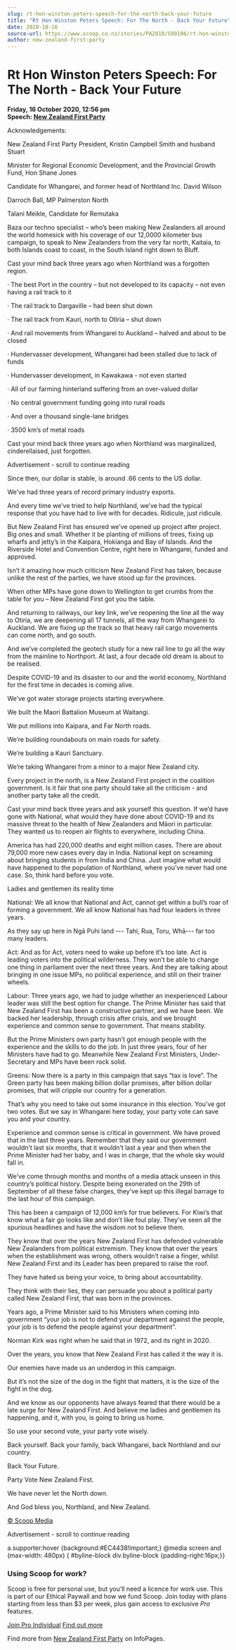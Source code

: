 ```yaml
---
slug: rt-hon-winston-peters-speech-for-the-north-back-your-future
title: "Rt Hon Winston Peters Speech: For The North - Back Your Future"
date: 2020-10-16
source-url: https://www.scoop.co.nz/stories/PA2010/S00106/rt-hon-winston-peters-speech-for-the-north-back-your-future.htm
author: new-zealand-first-party
---
```

Rt Hon Winston Peters Speech: For The North - Back Your Future
==============================================================

**Friday, 16 October 2020, 12:56 pm**  
**Speech: [New Zealand First Party](https://info.scoop.co.nz/New_Zealand_First_Party)**

Acknowledgements:

New Zealand First Party President, Kristin Campbell Smith and husband Stuart

Minister for Regional Economic Development, and the Provincial Growth Fund, Hon Shane Jones

Candidate for Whangarei, and former head of Northland Inc. David Wilson

Darroch Ball, MP Palmerston North

Talani Meikle, Candidate for Remutaka

Baza our techno specialist – who’s been making New Zealanders all around the world homesick with his coverage of our 12,0000 kilometer bus campaign, to speak to New Zealanders from the very far north, Kaitaia, to both Islands coast to coast, in the South Island right down to Bluff.

Cast your mind back three years ago when Northland was a forgotten region.

· The best Port in the country – but not developed to its capacity – not even having a rail track to it

· The rail track to Dargaville – had been shut down

· The rail track from Kauri, north to Otiria – shut down

· And rail movements from Whangarei to Auckland – halved and about to be closed

· Hundervasser development, Whangarei had been stalled due to lack of funds

· Hundervasser development, in Kawakawa - not even started

· All of our farming hinterland suffering from an over-valued dollar

· No central government funding going into rural roads

· And over a thousand single-lane bridges

· 3500 km’s of metal roads

Cast your mind back three years ago when Northland was marginalized, cinderellaised, just forgotten.

Advertisement - scroll to continue reading





Since then, our dollar is stable, is around .66 cents to the US dollar.

We’ve had three years of record primary industry exports.

And every time we’ve tried to help Northland, we’ve had the typical response that you have had to live with for decades. Ridicule, just ridicule.

But New Zealand First has ensured we’ve opened up project after project. Big ones and small. Whether it be planting of millions of trees, fixing up wharfs and jetty’s in the Kaipara, Hokianga and Bay of Islands. And the Riverside Hotel and Convention Centre, right here in Whangarei, funded and approved.

Isn’t it amazing how much criticism New Zealand First has taken, because unlike the rest of the parties, we have stood up for the provinces.

When other MPs have gone down to Wellington to get crumbs from the table for you – New Zealand First got you the table.

And returning to railways, our key link, we’ve reopening the line all the way to Otiria, we are deepening all 17 tunnels, all the way from Whangarei to Auckland. We are fixing up the track so that heavy rail cargo movements can come north, and go south.

And we’ve completed the geotech study for a new rail line to go all the way from the mainline to Northport. At last, a four decade old dream is about to be realised.

Despite COVID-19 and its disaster to our and the world economy, Northland for the first time in decades is coming alive.

We’ve got water storage projects starting everywhere.

We built the Maori Battalion Museum at Waitangi.

We put millions into Kaipara, and Far North roads.

We’re building roundabouts on main roads for safety.

We’re building a Kauri Sanctuary.

We’re taking Whangarei from a minor to a major New Zealand city.

Every project in the north, is a New Zealand First project in the coalition government. Is it fair that one party should take all the criticism - and another party take all the credit.

Cast your mind back three years and ask yourself this question. If we’d have gone with National, what would they have done about COVID-19 and its massive threat to the health of New Zealanders and Māori in particular. They wanted us to reopen air flights to everywhere, including China.

America has had 220,000 deaths and eight million cases. There are about 79,000 more new cases every day in India. National kept on screaming about bringing students in from India and China. Just imagine what would have happened to the population of Northland, where you’ve never had one case. So, think hard before you vote.

Ladies and gentlemen its reality time

National: We all know that National and Act, cannot get within a bull’s roar of forming a government. We all know National has had four leaders in three years.

As they say up here in Ngā Puhi land --- Tahi, Rua, Toru, Whā--- far too many leaders.

Act: And as for Act, voters need to wake up before it’s too late. Act is leading voters into the political wilderness. They won’t be able to change one thing in parliament over the next three years. And they are talking about bringing in one issue MPs, no political experience, and still on their trainer wheels.

Labour: Three years ago, we had to judge whether an inexperienced Labour leader was still the best option for change. The Prime Minister has said that New Zealand First has been a constructive partner, and we have been. We backed her leadership, through crisis after crisis, and we brought experience and common sense to government. That means stability.

But the Prime Ministers own party hasn’t got enough people with the experience and the skills to do the job. In just three years, four of her Ministers have had to go. Meanwhile New Zealand First Ministers, Under-Secretary and MPs have been rock solid.

Greens: Now there is a party in this campaign that says “tax is love”. The Green party has been making billion dollar promises, after billion dollar promises, that will cripple our country for a generation.

That’s why you need to take out some insurance in this election. You’ve got two votes. But we say in Whangarei here today, your party vote can save you and your country.

Experience and common sense is critical in government. We have proved that in the last three years. Remember that they said our government wouldn’t last six months, that it wouldn’t last a year and then when the Prime Minister had her baby, and I was in charge, that the whole sky would fall in.

We’ve come through months and months of a media attack unseen in this country’s political history. Despite being exonerated on the 29th of September of all these false charges, they’ve kept up this illegal barrage to the last hour of this campaign.

This has been a campaign of 12,000 km’s for true believers. For Kiwi’s that know what a fair go looks like and don’t like foul play. They’ve seen all the spurious headlines and have the wisdom not to believe them.

They know that over the years New Zealand First has defended vulnerable New Zealanders from political extremism. They know that over the years when the establishment was wrong, others wouldn’t raise a finger, whilst New Zealand First and its Leader has been prepared to raise the roof.

They have hated us being your voice, to bring about accountability.

They think with their lies, they can persuade you about a political party called New Zealand First, that was born in the provinces.

Years ago, a Prime Minister said to his Ministers when coming into government “your job is not to defend your department against the people, your job is to defend the people against your department”.

Norman Kirk was right when he said that in 1972, and its right in 2020.

Over the years, you know that New Zealand First has called it the way it is.

Our enemies have made us an underdog in this campaign.

But it’s not the size of the dog in the fight that matters, it is the size of the fight in the dog.

And we know as our opponents have always feared that there would be a late surge for New Zealand First. And believe me ladies and gentlemen its happening, and it, with you, is going to bring us home.

So use your second vote, your party vote wisely.

Back yourself. Back your family, back Whangarei, back Northland and our country.

Back Your Future.

Party Vote New Zealand First.

We have never let the North down.

And God bless you, Northland, and New Zealand.

[© Scoop Media](http://www.scoop.co.nz/about/terms.html)  

Advertisement - scroll to continue reading



a.supporter:hover {background:#EC4438!important;} @media screen and (max-width: 480px) { #byline-block div.byline-block {padding-right:16px;}}

### Using Scoop for work?

Scoop is free for personal use, but you’ll need a licence for work use. This is part of our Ethical Paywall and how we fund Scoop. Join today with plans starting from less than $3 per week, plus gain access to exclusive _Pro_ features.  
  
[Join Pro Individual](https://pro.scoop.co.nz/Individual/?from=ProIn24) [Find out more](https://pro.scoop.co.nz/using-scoop-for-work/?from=ProIn24)

Find more from [New Zealand First Party](https://info.scoop.co.nz/New_Zealand_First_Party) on InfoPages.
